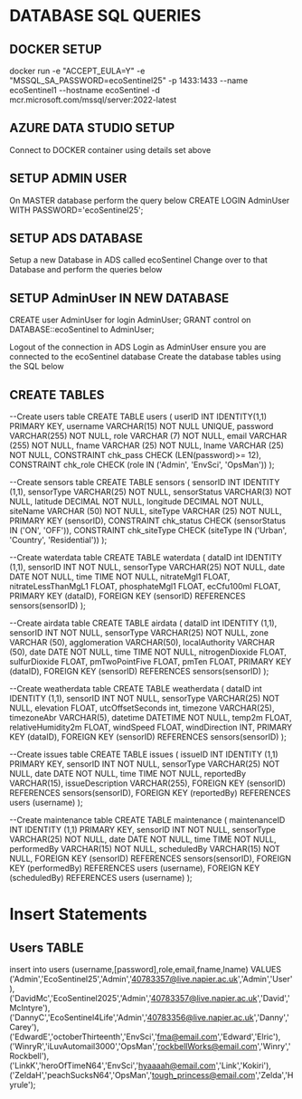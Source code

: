 # DATABASE SQL QUERIES
## DOCKER SETUP 
docker run -e "ACCEPT_EULA=Y" -e "MSSQL_SA_PASSWORD=ecoSentinel25" -p 1433:1433 --name ecoSentinel1 --hostname ecoSentinel -d mcr.microsoft.com/mssql/server:2022-latest

## AZURE DATA STUDIO SETUP
Connect to DOCKER container using details set above

## SETUP ADMIN USER 
On MASTER database perform the query below
CREATE LOGIN AdminUser WITH PASSWORD='ecoSentinel25';

## SETUP ADS DATABASE
Setup a new Database in ADS called ecoSentinel
Change over to that Database and perform the queries below

## SETUP AdminUser IN NEW DATABASE
CREATE user AdminUser for login AdminUser;
GRANT control on DATABASE::ecoSentinel to AdminUser;

Logout of the connection in ADS
Login as AdminUser
ensure you are connected to the ecoSentinel database
Create the database tables using the SQL below

## CREATE TABLES 
--Create users table
CREATE TABLE users (
    userID INT IDENTITY(1,1) PRIMARY KEY,
    username VARCHAR(15) NOT NULL UNIQUE,
    password VARCHAR(255) NOT NULL,
	role VARCHAR (7) NOT NULL,
	email VARCHAR (255) NOT NULL,
	fname VARCHAR (25) NOT NULL,
	lname VARCHAR (25) NOT NULL,
	CONSTRAINT chk_pass CHECK (LEN(password)>= 12),
	CONSTRAINT chk_role CHECK (role IN ('Admin', 'EnvSci', 'OpsMan'))
);

--Create sensors table
CREATE TABLE sensors (
	sensorID INT IDENTITY (1,1),
	sensorType VARCHAR(25) NOT NULL,
	sensorStatus VARCHAR(3) NOT NULL,
	latitude DECIMAL NOT NULL,
	longitude DECIMAL NOT NULL,
	siteName VARCHAR (50) NOT NULL,
	siteType VARCHAR (25) NOT NULL,
	PRIMARY KEY (sensorID),
	CONSTRAINT chk_status CHECK (sensorStatus IN ('ON', 'OFF')),
	CONSTRAINT chk_siteType CHECK (siteType IN ('Urban', 'Country', 'Residential'))
);

--Create waterdata table
CREATE TABLE waterdata (
	dataID int IDENTITY (1,1),
	sensorID INT NOT NULL,
	sensorType VARCHAR(25) NOT NULL,
	date DATE NOT NULL,
	time TIME NOT NULL,
	nitrateMgl1 FLOAT,
	nitrateLessThanMgL1 FLOAT,
	phosphateMgl1 FLOAT,
	ecCfu100ml FLOAT,
	PRIMARY KEY (dataID),
    FOREIGN KEY (sensorID) REFERENCES sensors(sensorID)
);

--Create airdata table
CREATE TABLE airdata (
    dataID int IDENTITY (1,1),
	sensorID INT NOT NULL,
	sensorType VARCHAR(25) NOT NULL,
	zone VARCHAR (50),
	agglomeration VARCHAR(50),
	localAuthority VARCHAR (50),
	date DATE NOT NULL,
	time TIME NOT NULL,
	nitrogenDioxide FLOAT,
	sulfurDioxide FLOAT,
	pmTwoPointFive FLOAT,
	pmTen FLOAT,
	PRIMARY KEY (dataID),
    FOREIGN KEY (sensorID) REFERENCES sensors(sensorID)
);

--Create weatherdata table
CREATE TABLE weatherdata (
	dataID int IDENTITY (1,1),
    sensorID INT NOT NULL,
	sensorType VARCHAR(25) NOT NULL,
	elevation FLOAT,
	utcOffsetSeconds int,
	timezone VARCHAR(25),
	timezoneAbr VARCHAR(5),
	datetime DATETIME NOT NULL,
	temp2m FLOAT,
	relativeHumidity2m FLOAT,
	windSpeed FLOAT,
	windDirection INT,
	PRIMARY KEY (dataID),
    FOREIGN KEY (sensorID) REFERENCES sensors(sensorID)
);

--Create issues table
CREATE TABLE issues (
	issueID INT IDENTITY (1,1) PRIMARY KEY,
    sensorID INT NOT NULL,
	sensorType VARCHAR(25) NOT NULL,
	date DATE NOT NULL,
	time TIME NOT NULL,
	reportedBy VARCHAR(15),
	issueDescription VARCHAR(255),
    FOREIGN KEY (sensorID) REFERENCES sensors(sensorID),
	FOREIGN KEY (reportedBy) REFERENCES users (username)
);

--Create maintenance table
CREATE TABLE maintenance (
	maintenanceID INT IDENTITY (1,1) PRIMARY KEY,
    sensorID INT NOT NULL,
	sensorType VARCHAR(25) NOT NULL,
	date DATE NOT NULL,
	time TIME NOT NULL,
	performedBy VARCHAR(15) NOT NULL,
	scheduledBy VARCHAR(15) NOT NULL,
    FOREIGN KEY (sensorID) REFERENCES sensors(sensorID),
	FOREIGN KEY (performedBy) REFERENCES users (username),
	FOREIGN KEY (scheduledBy) REFERENCES users (username)
);

# Insert Statements

## Users TABLE
insert into users (username,[password],role,email,fname,lname)
VALUES 
('Admin','EcoSentinel25','Admin','40783357@live.napier.ac.uk','Admin','User'),
('DavidMc','EcoSentinel2025','Admin','40783357@live.napier.ac.uk','David','McIntyre'),
('DannyC','EcoSentinel4Life','Admin','40783356@live.napier.ac.uk','Danny','Carey'),
('EdwardE','octoberThirteenth','EnvSci','fma@email.com','Edward','Elric'),
('WinryR','iLuvAutomail3000','OpsMan','rockbellWorks@email.com','Winry','Rockbell'),
('LinkK','heroOfTimeN64','EnvSci','hyaaaah@email.com','Link','Kokiri'),
('ZeldaH','peachSucksN64','OpsMan','tough_princess@email.com','Zelda','Hyrule');
